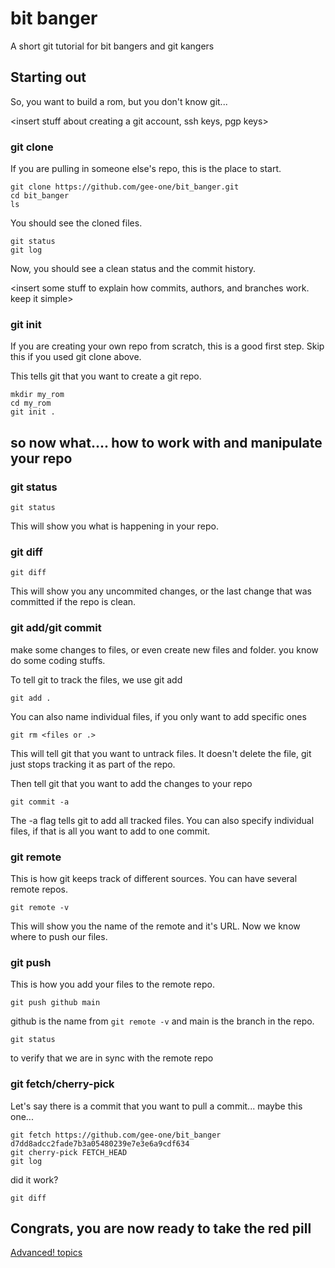 # bit banger
A short git tutorial for bit bangers and git kangers


## Starting out
So, you want to build a rom, but you don't know git...

<insert stuff about creating a git account, ssh keys, pgp keys>


### git clone
If you are pulling in someone else's repo, this is the place to start.
```
git clone https://github.com/gee-one/bit_banger.git
cd bit_banger
ls
```
You should see the cloned files.


```
git status
git log
```
Now, you should see a clean status and the commit history.

<insert some stuff to explain how commits, authors, and branches work.  keep it simple>

### git init
If you are creating your own repo from scratch, this is a good first step.  Skip this if you used git clone above.

This tells git that you want to create a git repo.

```
mkdir my_rom
cd my_rom
git init .
```

## so now what....  how to work with and manipulate your repo

### git status
```
git status
```
This will show you what is happening in your repo.


### git diff
```
git diff
```
This will show you any uncommited changes, or the last change that was committed if the repo is clean.


### git add/git commit

make some changes to files, or even create new files and folder.  you know do some coding stuffs.

To tell git to track the files, we use git add
```
git add .
```
You can also name individual files, if you only want to add specific ones

```
git rm <files or .>
```
This will tell git that you want to untrack files.  It doesn't delete the file, git just stops tracking it as part of the repo.


Then tell git that you want to add the changes to your repo

```
git commit -a
```
The -a flag tells git to add all tracked files.  You can also specify individual files, if that is all you want to add to one commit.


### git remote
This is how git keeps track of different sources.  You can have several remote repos.
```
git remote -v
```
This will show you the name of the remote and it's URL.  Now we know where to push our files.

### git push
This is how you add your files to the remote repo.

```
git push github main
```
github is the name from `git remote -v` and main is the branch in the repo.


```
git status
```
to verify that we are in sync with the remote repo


### git fetch/cherry-pick
Let's say there is a commit that you want to pull a commit... maybe this one...

```
git fetch https://github.com/gee-one/bit_banger d7dd8adcc2fade7b3a05480239e7e3e6a9cdf634
git cherry-pick FETCH_HEAD
git log
```
did it work?
```
git diff
```


## Congrats, you are now ready to take the red pill

[Advanced! topics](<https://github.com/gee-one/bit_banger/blob/main/ADVANCED.md/>)
